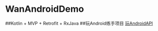 # WanAndroidDemo
##Kotlin + MVP + Retrofit + RxJava 
##玩Android练手项目
[玩AndroidAPI](https://www.wanandroid.com/blog/show/2)
